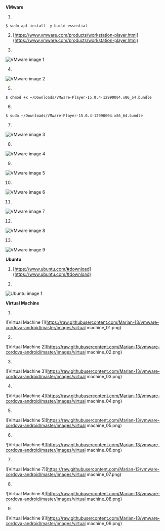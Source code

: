 **VMware**

1.  
  ```
  $ sudo apt install -y build-essential
  ```

2. [https://www.vmware.com/products/workstation-player.html](https://www.vmware.com/products/workstation-player.html)

3.  
![VMware image 1](https://raw.githubusercontent.com/Marian-13/vmware-cordova-android/master/images/vmware_01.png)

4.  
  ![VMware image 2](https://raw.githubusercontent.com/Marian-13/vmware-cordova-android/master/images/vmware_02.png)

5.  
  ```
  $ chmod +x ~/Downloads/VMware-Player-15.0.4-12990004.x86_64.bundle
  ```

6.  
  ```
  $ sudo ~/Downloads/VMware-Player-15.0.4-12990004.x86_64.bundle
  ```

7.  
  ![VMware image 3](https://raw.githubusercontent.com/Marian-13/vmware-cordova-android/master/images/vmware_03.png)

8.  
  ![VMware image 4](https://raw.githubusercontent.com/Marian-13/vmware-cordova-android/master/images/vmware_04.png)

9.  
  ![VMware image 5](https://raw.githubusercontent.com/Marian-13/vmware-cordova-android/master/images/vmware_05.png)

10.  
  ![VMware image 6](https://raw.githubusercontent.com/Marian-13/vmware-cordova-android/master/images/vmware_06.png)

11.  
  ![VMware image 7](https://raw.githubusercontent.com/Marian-13/vmware-cordova-android/master/images/vmware_07.png)

12.  
  ![VMware image 8](https://raw.githubusercontent.com/Marian-13/vmware-cordova-android/master/images/vmware_08.png)

13.  
  ![VMware image 9](https://raw.githubusercontent.com/Marian-13/vmware-cordova-android/master/images/vmware_09.png)


**Ubuntu**

1. [https://www.ubuntu.com/#download](https://www.ubuntu.com/#download)

2.  
  ![Ubuntu image 1](https://raw.githubusercontent.com/Marian-13/vmware-cordova-android/master/images/ubuntu_01.png)

**Virtual Machine**

1.  
  ![Virtual Machine 1](https://raw.githubusercontent.com/Marian-13/vmware-cordova-android/master/images/virtual machine_01.png)

2.  
  ![Virtual Machine 2](https://raw.githubusercontent.com/Marian-13/vmware-cordova-android/master/images/virtual machine_02.png)

3.  
  ![Virtual Machine 3](https://raw.githubusercontent.com/Marian-13/vmware-cordova-android/master/images/virtual machine_03.png)

4.  
  ![Virtual Machine 4](https://raw.githubusercontent.com/Marian-13/vmware-cordova-android/master/images/virtual machine_04.png)

5.  
  ![Virtual Machine 5](https://raw.githubusercontent.com/Marian-13/vmware-cordova-android/master/images/virtual machine_05.png)

6.  
  ![Virtual Machine 6](https://raw.githubusercontent.com/Marian-13/vmware-cordova-android/master/images/virtual machine_06.png)

7.  
  ![Virtual Machine 7](https://raw.githubusercontent.com/Marian-13/vmware-cordova-android/master/images/virtual machine_07.png)

8.  
  ![Virtual Machine 8](https://raw.githubusercontent.com/Marian-13/vmware-cordova-android/master/images/virtual machine_08.png)

9.  
  ![Virtual Machine 9](https://raw.githubusercontent.com/Marian-13/vmware-cordova-android/master/images/virtual machine_09.png)
